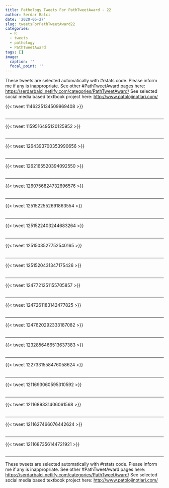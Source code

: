 ```yaml
---
title: Pathology Tweets For PathTweetAward - 22
author: Serdar Balci
date: '2020-05-27'
slug: tweetsForPathTweetAward22
categories:
  - R
  - tweets
  - pathology
  - PathTweetAward
tags: []
image:
  caption: ''
  focal_point: ''
---
```



These tweets are selected automatically with #rstats code. Please inform me if any is inappropriate.
See other #PathTweetAward pages here: https://serdarbalci.netlify.com/categories/PathTweetAward/ 
See selected social media based textbook project here: http://www.patolojinotlari.com/

{{< tweet 1146225134509969408 >}}
<br>
<br>
<hr>
{{< tweet 1159516495120125952 >}}
<br>
<br>
<hr>
{{< tweet 1264393700353990656 >}}
<br>
<br>
<hr>
{{< tweet 1262165520394092550 >}}
<br>
<br>
<hr>
{{< tweet 1260756824732696576 >}}
<br>
<br>
<hr>
{{< tweet 1251522552691863554 >}}
<br>
<br>
<hr>
{{< tweet 1251522403244683264 >}}
<br>
<br>
<hr>
{{< tweet 1251503527752540165 >}}
<br>
<br>
<hr>
{{< tweet 1251520431347175426 >}}
<br>
<br>
<hr>
{{< tweet 1247721251155705857 >}}
<br>
<br>
<hr>
{{< tweet 1247261183142477825 >}}
<br>
<br>
<hr>
{{< tweet 1247620292333187082 >}}
<br>
<br>
<hr>
{{< tweet 1232856466513637383 >}}
<br>
<br>
<hr>
{{< tweet 1227331558476058624 >}}
<br>
<br>
<hr>
{{< tweet 1211693060595310592 >}}
<br>
<br>
<hr>
{{< tweet 1211689331406061568 >}}
<br>
<br>
<hr>
{{< tweet 1211627466076442624 >}}
<br>
<br>
<hr>
{{< tweet 1211687356144721921 >}}
<br>
<br>
<hr>


These tweets are selected automatically with #rstats code. Please inform me if any is inappropriate.
See other #PathTweetAward pages here: https://serdarbalci.netlify.com/categories/PathTweetAward/ 
See selected social media based textbook project here: http://www.patolojinotlari.com/
